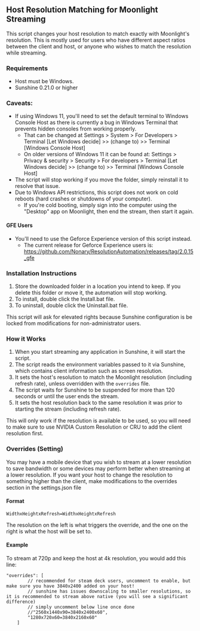 ## Host Resolution Matching for Moonlight Streaming

This script changes your host resolution to match exactly with Moonlight's resolution. This is mostly used for users who have different aspect ratios between the client and host, or anyone who wishes to match the resolution while streaming.

### Requirements

- Host must be Windows.
- Sunshine 0.21.0 or higher

### Caveats:
 - If using Windows 11, you'll need to set the default terminal to Windows Console Host as there is currently a bug in Windows Terminal that prevents hidden consoles from working properly.
    * That can be changed at Settings > System > For Developers > Terminal [Let Windows decide] >> (change to) >> Terminal [Windows Console Host]
    * On older versions of Windows 11 it can be found at: Settings > Privacy & security > Security > For developers > Terminal [Let Windows decide] >> (change to) >> Terminal [Windows Console Host]
 - The script will stop working if you move the folder, simply reinstall it to resolve that issue.
 - Due to Windows API restrictions, this script does not work on cold reboots (hard crashes or shutdowns of your computer).
    * If you're cold booting, simply sign into the computer using the "Desktop" app on Moonlight, then end the stream, then start it again. 

#### GFE Users
- You'll need to use the Geforce Experience version of this script instead. 
  - The current release for Geforce Experience users is: https://github.com/Nonary/ResolutionAutomation/releases/tag/2.0.15_gfe

### Installation Instructions
1. Store the downloaded folder in a location you intend to keep. If you delete this folder or move it, the automation will stop working.
2. To install, double click the Install.bat file.
3. To uninstall, double click the Uninstall.bat file.

This script will ask for elevated rights because Sunshine configuration is be locked from modifications for non-administrator users.

### How it Works
1. When you start streaming any application in Sunshine, it will start the script.
2. The script reads the environment variables passed to it via Sunshine, which contains client information such as screen resolution.
3. It sets the host's resolution to match the Moonlight resolution (including refresh rate), unless overridden with the `overrides` file.
4. The script waits for Sunshine to be suspended for more than 120 seconds or until the user ends the stream.
5. It sets the host resolution back to the same resolution it was prior to starting the stream (including refresh rate).

This will only work if the resolution is available to be used, so you will need to make sure to use NVIDIA Custom Resolution or CRU to add the client resolution first.

### Overrides (Setting)
You may have a mobile device that you wish to stream at a lower resolution to save bandwidth or some devices may perform better when streaming at a lower resolution. If you want your host to change the resolution to something higher than the client, make modifications to the overrides section in the settings.json file

#### Format
```
WidthxHeightxRefresh=WidthxHeightxRefresh
```

The resolution on the left is what triggers the override, and the one on the right is what the host will be set to.

#### Example
To stream at 720p and keep the host at 4k resolution, you would add this line:
```
"overrides": [
        // recommended for steam deck users, uncomment to enable, but make sure you have 3840x2400 added on your host!
        // sunshine has issues downscaling to smaller resolutions, so it is recommended to stream above native (you will see a significant difference)
        // simply uncomment below line once done
        //"2560x1440x90=3840x2400x60",
        "1280x720x60=3840x2160x60"
    ]
```
